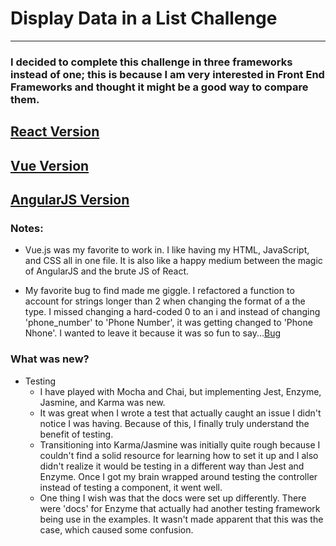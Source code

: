 # Display Data in a List Challenge

---

### I decided to complete this challenge in three frameworks instead of one; this is because I am very interested in Front End Frameworks and thought it might be a good way to compare them.

## [React Version](http://react-version-challenge.surge.sh/)
## [Vue Version](http://vue-version-challenge.surge.sh/)
## [AngularJS Version](http://angularjs-version-challenge.surge.sh/)

### Notes:

- Vue.js was my favorite to work in. I like having my HTML, JavaScript, and CSS all in one file. It is also like a happy medium between the magic of AngularJS and the brute JS of React.

- My favorite bug to find made me giggle. I refactored a function to account for strings longer than 2 when changing the format of a the type. I missed changing a hard-coded 0 to an i and instead of changing 'phone_number' to 'Phone Number', it was getting changed to 'Phone Nhone'. I wanted to leave it because it was so fun to say...[Bug](https://github.com/CassandraGoose/challenge/commit/a87ee3ec70b9800e8ff861c9d1367d641aa62562)

### What was new?

- Testing
  * I have played with Mocha and Chai, but implementing Jest, Enzyme, Jasmine, and Karma was new.
  * It was great when I wrote a test that actually caught an issue I didn't notice I was having. Because of this, I finally truly understand the benefit of testing.
  * Transitioning into Karma/Jasmine was initially quite rough because I couldn't find a solid resource for learning how to set it up and I also didn't realize it would be testing in a different way than Jest and Enzyme. Once I got my brain wrapped around testing the controller instead of testing a component, it went well.
  * One thing I wish was that the docs were set up differently. There were 'docs' for Enzyme that actually had another testing framework being use in the examples. It wasn't made apparent that this was the case, which caused some confusion.
